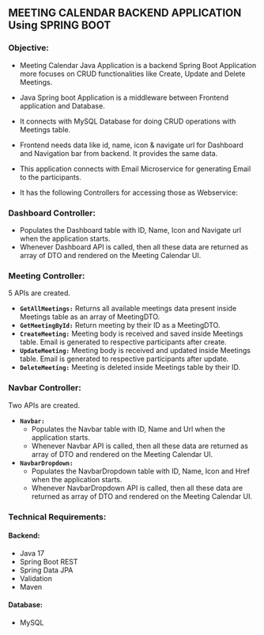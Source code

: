 ## MEETING CALENDAR BACKEND APPLICATION Using SPRING BOOT
### Objective:
* Meeting Calendar Java Application is a backend Spring Boot Application more focuses on CRUD functionalities like Create, Update and Delete Meetings.
* Java Spring boot Application is a middleware between Frontend application and Database.
* It connects with MySQL Database for doing CRUD operations with Meetings table.
* Frontend needs data like id, name, icon & navigate url for Dashboard and Navigation bar from backend. It provides the same data.
* This application connects with Email Microservice for generating Email to the participants.

* It has the following Controllers for accessing those as Webservice:
### Dashboard Controller:
* Populates the Dashboard table with ID, Name, Icon and Navigate url when the application starts.
* Whenever Dashboard API is called, then all these data are returned as array of DTO and rendered on the Meeting Calendar UI.
### Meeting Controller:
5 APIs are created.
* **`GetAllMeetings:`** Returns all available meetings data present inside Meetings table as an array of MeetingDTO.
* **`GetMeetingById:`** Return meeting by their ID as a MeetingDTO.
* **`CreateMeeting:`** Meeting body is received and saved inside Meetings table. Email is generated to respective participants after create.
* **`UpdateMeeting:`** Meeting body is received and updated inside Meetings table. Email is generated to respective participants after update.
* **`DeleteMeeting:`** Meeting is deleted inside Meetings table by their ID.
### Navbar Controller:
Two APIs are created.
* **`Navbar:`**
  - Populates the Navbar table with ID, Name and Url when the application starts.
  - Whenever Navbar API is called, then all these data are returned as array of DTO and rendered on the Meeting Calendar UI.
* **`NavbarDropdown:`**
  - Populates the NavbarDropdown table with ID, Name, Icon and Href when the application starts.
  - Whenever NavbarDropdown API is called, then all these data are returned as array of DTO and rendered on the Meeting Calendar UI.

### Technical Requirements:
#### Backend:
* Java 17
* Spring Boot REST
* Spring Data JPA
* Validation
* Maven
#### Database:
* MySQL